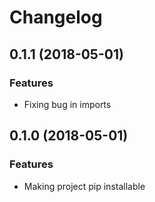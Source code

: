 # Changelog

## 0.1.1 (2018-05-01)

### Features

*  Fixing bug in imports

## 0.1.0 (2018-05-01)

### Features

*  Making project pip installable